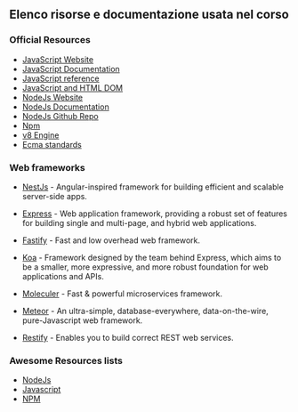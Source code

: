 ## Elenco risorse e documentazione usata nel corso

### Official Resources

- [JavaScript Website](https://developer.mozilla.org/en-US/docs/Web/JavaScript)
- [JavaScript Documentation](https://developer.mozilla.org/en-US/docs/Web/JavaScript/Guide)
- [JavaScript reference](https://devdocs.io/javascript/)
- [JavaScript and HTML DOM](https://www.w3schools.com/jsref/default.asp)
- [NodeJs Website](https://nodejs.org)
- [NodeJs Documentation](https://nodejs.org/dist/latest/docs/api/)
- [NodeJs Github Repo](https://github.com/nodejs/node)
- [Npm](https://www.npmjs.com/)
- [v8 Engine](https://v8.dev/)
- [Ecma standards](https://www.ecma-international.org/publications-and-standards/standards/)

### Web frameworks

- [NestJs](https://github.com/nestjs/nest) - Angular-inspired framework for building efficient and scalable server-side apps.
- [Express](https://github.com/expressjs/express) - Web application framework, providing a robust set of features for building single and multi-page, and hybrid web applications.

- [Fastify](https://github.com/fastify/fastify) - Fast and low overhead web framework.
- [Koa](https://github.com/koajs/koa) - Framework designed by the team behind Express, which aims to be a smaller, more expressive, and more robust foundation for web applications and APIs.
- [Moleculer](https://github.com/moleculerjs/moleculer) - Fast & powerful microservices framework.
- [Meteor](https://github.com/meteor/meteor) - An ultra-simple, database-everywhere, data-on-the-wire, pure-Javascript web framework.
- [Restify](https://github.com/restify/node-restify) - Enables you to build correct REST web services.

### Awesome Resources lists

- [NodeJs](https://github.com/sindresorhus/awesome-nodejs)
- [Javascript](https://github.com/sorrycc/awesome-javascript)
- [NPM](https://github.com/sindresorhus/awesome-npm)
